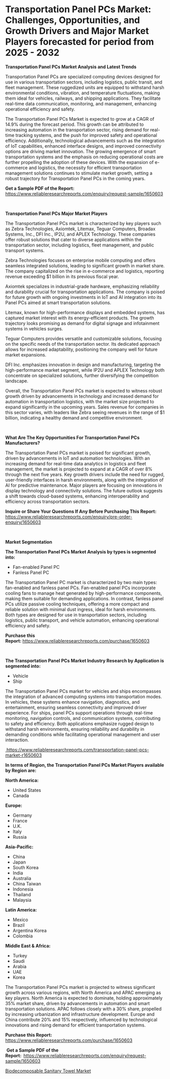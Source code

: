 <p><h1>Transportation Panel PCs Market: Challenges, Opportunities, and Growth Drivers and Major Market Players forecasted for period from 2025 - 2032</h1></p><p><strong>Transportation Panel PCs Market Analysis and Latest Trends</strong></p>
<p><p>Transportation Panel PCs are specialized computing devices designed for use in various transportation sectors, including logistics, public transit, and fleet management. These ruggedized units are equipped to withstand harsh environmental conditions, vibration, and temperature fluctuations, making them ideal for vehicles, railways, and shipping applications. They facilitate real-time data communication, monitoring, and management, enhancing operational efficiency and safety.</p><p>The Transportation Panel PCs Market is expected to grow at a CAGR of 14.9% during the forecast period. This growth can be attributed to increasing automation in the transportation sector, rising demand for real-time tracking systems, and the push for improved safety and operational efficiency. Additionally, technological advancements such as the integration of IoT capabilities, enhanced interface designs, and improved connectivity options are driving market innovation. The growing emergence of smart transportation systems and the emphasis on reducing operational costs are further propelling the adoption of these devices. With the expansion of e-commerce and logistics, the necessity for efficient transportation management solutions continues to stimulate market growth, setting a robust trajectory for Transportation Panel PCs in the coming years.</p></p>
<p><strong>Get a Sample PDF of the Report:&nbsp;</strong> <a href="https://www.reliableresearchreports.com/enquiry/request-sample/1650603?utm_campaign=3207&utm_medium=2&utm_source=Github&utm_content=ia&utm_term=23032025&utm_id=transportation-panel-pcs">https://www.reliableresearchreports.com/enquiry/request-sample/1650603</a></p>
<p>&nbsp;</p>
<p><strong>Transportation Panel PCs Major Market Players</strong></p>
<p><p>The Transportation Panel PCs market is characterized by key players such as Zebra Technologies, Axiomtek, Litemax, Teguar Computers, Broadax Systems, Inc., DFI Inc., IP2U, and APLEX Technology. These companies offer robust solutions that cater to diverse applications within the transportation sector, including logistics, fleet management, and public transport systems.</p><p>Zebra Technologies focuses on enterprise mobile computing and offers seamless integrated solutions, leading to significant growth in market share. The company capitalized on the rise in e-commerce and logistics, reporting revenue exceeding $1 billion in its previous fiscal year.</p><p>Axiomtek specializes in industrial-grade hardware, emphasizing reliability and durability crucial for transportation applications. The company is poised for future growth with ongoing investments in IoT and AI integration into its Panel PCs aimed at smart transportation solutions.</p><p>Litemax, known for high-performance displays and embedded systems, has captured market interest with its energy-efficient products. The growth trajectory looks promising as demand for digital signage and infotainment systems in vehicles surges.</p><p>Teguar Computers provides versatile and customizable solutions, focusing on the specific needs of the transportation sector. Its dedicated approach allows for increased adaptability, positioning the company well for future market expansions.</p><p>DFI Inc. emphasizes innovation in design and manufacturing, targeting the high-performance market segment, while IP2U and APLEX Technology both concentrate on specialized solutions, further diversifying the competition landscape.</p><p>Overall, the Transportation Panel PCs market is expected to witness robust growth driven by advancements in technology and increased demand for automation in transportation logistics, with the market size projected to expand significantly in the upcoming years. Sales revenue for companies in this sector varies, with leaders like Zebra seeing revenues in the range of $1 billion, indicating a healthy demand and competitive environment.</p></p>
<p>&nbsp;</p>
<p><strong>What Are The Key Opportunities For Transportation Panel PCs Manufacturers?</strong></p>
<p><p>The Transportation Panel PCs market is poised for significant growth, driven by advancements in IoT and automation technologies. With an increasing demand for real-time data analytics in logistics and fleet management, the market is projected to expand at a CAGR of over 8% through the next five years. Key growth drivers include the need for rugged, user-friendly interfaces in harsh environments, along with the integration of AI for predictive maintenance. Major players are focusing on innovations in display technology and connectivity solutions. The future outlook suggests a shift towards cloud-based systems, enhancing interoperability and efficiency across transportation sectors.</p></p>
<p><strong>Inquire or Share Your Questions If Any Before Purchasing This Report:</strong> <a href="https://www.reliableresearchreports.com/enquiry/pre-order-enquiry/1650603?utm_campaign=3207&utm_medium=2&utm_source=Github&utm_content=ia&utm_term=23032025&utm_id=transportation-panel-pcs">https://www.reliableresearchreports.com/enquiry/pre-order-enquiry/1650603</a></p>
<p>&nbsp;</p>
<p><strong>Market Segmentation</strong></p>
<p><strong>The Transportation Panel PCs Market Analysis by types is segmented into:</strong></p>
<p><ul><li>Fan-enabled Panel PC</li><li>Fanless Panel PC</li></ul></p>
<p><p>The Transportation Panel PC market is characterized by two main types: fan-enabled and fanless panel PCs. Fan-enabled panel PCs incorporate cooling fans to manage heat generated by high-performance components, making them suitable for demanding applications. In contrast, fanless panel PCs utilize passive cooling techniques, offering a more compact and reliable solution with minimal dust ingress, ideal for harsh environments. Both types are designed for use in transportation sectors, including logistics, public transport, and vehicle automation, enhancing operational efficiency and safety.</p></p>
<p><strong>Purchase this Report:&nbsp;</strong><a href="https://www.reliableresearchreports.com/purchase/1650603?utm_campaign=3207&utm_medium=2&utm_source=Github&utm_content=ia&utm_term=23032025&utm_id=transportation-panel-pcs">https://www.reliableresearchreports.com/purchase/1650603</a></p>
<p>&nbsp;</p>
<p><strong>The Transportation Panel PCs Market Industry Research by Application is segmented into:</strong></p>
<p><ul><li>Vehicle</li><li>Ship</li></ul></p>
<p><p>The Transportation Panel PCs market for vehicles and ships encompasses the integration of advanced computing systems into transportation modes. In vehicles, these systems enhance navigation, diagnostics, and entertainment, ensuring seamless connectivity and improved driver experience. For ships, panel PCs support operations through real-time monitoring, navigation controls, and communication systems, contributing to safety and efficiency. Both applications emphasize rugged design to withstand harsh environments, ensuring reliability and durability in demanding conditions while facilitating operational management and user interaction.</p></p>
<p><a href="https://www.reliableresearchreports.com/transportation-panel-pcs-market-r1650603?utm_campaign=3207&utm_medium=2&utm_source=Github&utm_content=ia&utm_term=23032025&utm_id=transportation-panel-pcs">&nbsp;https://www.reliableresearchreports.com/transportation-panel-pcs-market-r1650603</a></p>
<p><strong>In terms of Region, the Transportation Panel PCs Market Players available by Region are:</strong></p>
<p>
    <p> <strong> North America: </strong>
        <ul>
            <li>United States</li>
            <li>Canada</li>
        </ul>
        </p> 
    <p> <strong> Europe: </strong>
        <ul>
            <li>Germany</li>
            <li>France</li>
            <li>U.K.</li>
            <li>Italy</li>
            <li>Russia</li>
        </ul>
        </p> 
    <p> <strong> Asia-Pacific: </strong>
        <ul>
            <li>China</li>
            <li>Japan</li>
            <li>South Korea</li>
            <li>India</li>
            <li>Australia</li>
            <li>China Taiwan</li>
            <li>Indonesia</li>
            <li>Thailand</li>
            <li>Malaysia</li>
        </ul>
        </p> 
    <p> <strong> Latin America: </strong>
        <ul>
            <li>Mexico</li>
            <li>Brazil</li>
            <li>Argentina Korea</li>
            <li>Colombia</li>
        </ul>
        </p> 
    <p> <strong> Middle East & Africa: </strong>
        <ul>
            <li>Turkey</li>
            <li>Saudi</li>
            <li>Arabia</li>
            <li>UAE</li>
            <li>Korea</li>
        </ul>
    </p>
    </p>
<p><p>The Transportation Panel PCs market is projected to witness significant growth across various regions, with North America and APAC emerging as key players. North America is expected to dominate, holding approximately 35% market share, driven by advancements in automation and smart transportation solutions. APAC follows closely with a 30% share, propelled by increasing urbanization and infrastructure development. Europe and China contribute 20% and 15% respectively, influenced by technological innovations and rising demand for efficient transportation systems.</p></p>
<p><strong>Purchase this Report: </strong><a href="https://www.reliableresearchreports.com/purchase/1650603?utm_campaign=3207&utm_medium=2&utm_source=Github&utm_content=ia&utm_term=23032025&utm_id=transportation-panel-pcs">https://www.reliableresearchreports.com/purchase/1650603</a></p>
<p>&nbsp;<strong>Get a Sample PDF of the Report:&nbsp;&nbsp;</strong><a href="https://www.reliableresearchreports.com/enquiry/request-sample/1650603?utm_campaign=3207&utm_medium=2&utm_source=Github&utm_content=ia&utm_term=23032025&utm_id=transportation-panel-pcs">https://www.reliableresearchreports.com/enquiry/request-sample/1650603</a></p>
<p><strong></strong></p>
<p><p><a href="https://github.com/herakterroem/Market-Research-Report-List-1/blob/main/biodecomposable-sanitary-towel-market.md?utm_campaign=3207&utm_medium=2&utm_source=Github&utm_content=ia&utm_term=23032025&utm_id=transportation-panel-pcs">Biodecomposable Sanitary Towel Market</a></p></p>